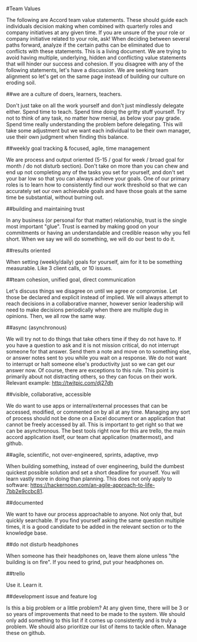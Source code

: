 #Team Values

The following are Accord team value statements. These should guide each individuals decision making when combined with quarterly roles and company initiatives at any given time. If you are unsure of the your role or company initiative related to your role, ask! When deciding between several paths forward, analyze if the certain paths can be eliminated due to conflicts with these statements. This is a living document. We are trying to avoid having multiple, underlying, hidden and conflicting value statements that will hinder our success and cohesion. If you disagree with any of the following statements, let's have a discussion. We are seeking team alignment so let's get on the same page instead of building our culture on eroding soil.

##we are a culture of doers, learners, teachers.

Don't just take on all the work yourself and don't just mindlessly delegate either. Spend time to teach. Spend time doing the gritty stuff yourself. Try not to think of any task, no matter how menial, as below your pay grade. Spend time really understanding the problem before delegating. This will take some adjustment but we want each individual to be their own manager, use their own judgment when finding this balance.

##weekly goal tracking & focused, agile, time management

We are process and output oriented (5-15 / goal for week / broad goal for month / do not disturb section). Don't take on more than you can chew and end up not completing any of the tasks you set for yourself, and don't set your bar low so that you can always achieve your goals. One of our primary roles is to learn how to consistently find our work threshold so that we can accurately set our own achievable goals and have those goals at the same time be substantial, without burning out.

##building and maintaining trust

In any business (or personal for that matter) relationship, trust is the single most important "glue". Trust is earned by making good on your commitments or having an understandable and credible reason why you fell short. When we say we will do something, we will do our best to do it.

##results oriented

When setting (weekly/daily) goals for yourself, aim for it to be something measurable. Like 3 client calls, or 10 issues.

##team cohesion, unified goal, direct communication

Let's discuss things we disagree on until we agree or compromise. Let those be declared and explicit instead of implied. We will always attempt to reach decisions in a collaborative manner, however senior leadership will need to make decisions periodically when there are multiple dug in opinions. Then, we all row the same way.

##async (asynchronous)

We will try not to do things that take others time if they do not have to. If you have a question to ask and it is not mission critical, do not interrupt someone for that answer. Send them a note and move on to something else, or answer notes sent to you while you wait on a response. We do not want to interrupt or halt someone else's productivity just so we can get our answer now. Of course, there are exceptions to this rule. This point is primarily about not distracting others, so they can focus on their work. Relevant example: http://twitpic.com/dj27dh

##visible, collaborative, accessible

We do want to use apps or internal/external processes that can be accessed, modified, or commented on by all at any time. Managing any sort of process should not be done on a Excel document or an application that cannot be freely accessed by all. This is important to get right so that we can be asynchronous. The best tools right now for this are trello, the main accord application itself, our team chat application (mattermost), and github.

##agile, scientific, not over-engineered, sprints, adaptive, mvp

When building something, instead of over engineering, build the dumbest quickest possible solution and set a short deadline for yourself. You will learn vastly more in doing than planning. This does not only apply to software: https://hackernoon.com/an-agile-approach-to-life-7bb2e9ccbc81.

##documented

We want to have our process approachable to anyone. Not only that, but quickly searchable. If you find yourself asking the same question multiple times, it is a good candidate to be added in the relevant section or to the knowledge base.

##do not disturb headphones

When someone has their headphones on, leave them alone unless "the building is on fire". If you need to grind, put your headphones on.

##trello

Use it. Learn it.

##development issue and feature log

Is this a big problem or a little problem? At any given time, there will be 3 or so years of improvements that need to be made to the system. We should only add something to this list if it comes up consistently and is truly a problem. We should also prioritize our list of items to tackle often. Manage these on github.



